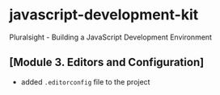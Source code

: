 # javascript-development-kit
Pluralsight - Building a JavaScript Development Environment

## [Module 3. Editors and Configuration]
- added `.editorconfig` file to the project
